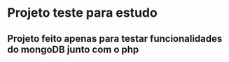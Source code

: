 # Projeto teste para estudo

## Projeto feito apenas para testar funcionalidades do mongoDB junto com o php
